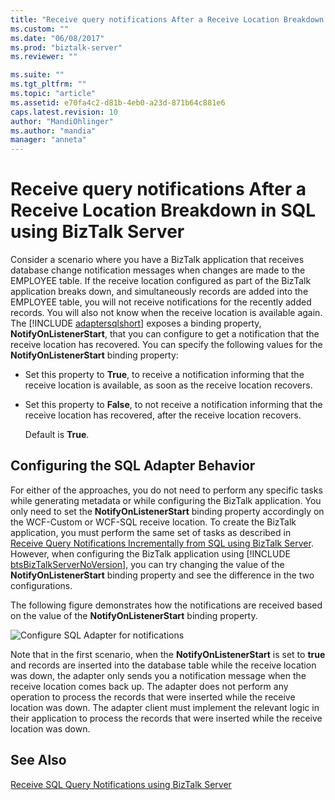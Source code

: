 ```yaml
---
title: "Receive query notifications After a Receive Location Breakdown in SQL using BizTalk Server | Microsoft Docs"
ms.custom: ""
ms.date: "06/08/2017"
ms.prod: "biztalk-server"
ms.reviewer: ""

ms.suite: ""
ms.tgt_pltfrm: ""
ms.topic: "article"
ms.assetid: e70fa4c2-d81b-4eb0-a23d-871b64c881e6
caps.latest.revision: 10
author: "MandiOhlinger"
ms.author: "mandia"
manager: "anneta"
---
```

# Receive query notifications After a Receive Location Breakdown in SQL using BizTalk Server
Consider a scenario where you have a BizTalk application that receives database change notification messages when changes are made to the EMPLOYEE table. If the receive location configured as part of the BizTalk application breaks down, and simultaneously records are added into the EMPLOYEE table, you will not receive notifications for the recently added records. You will also not know when the receive location is available again. The [!INCLUDE [adaptersqlshort](../../includes/adaptersqlshort-md.md)] exposes a binding property, <strong>NotifyOnListenerStart</strong>, that you can configure to get a notification that the receive location has recovered. You can specify the following values for the <strong>NotifyOnListenerStart</strong> binding property:  
  
- Set this property to **True**, to receive a notification informing that the receive location is available, as soon as the receive location recovers.  
  
- Set this property to **False**, to not receive a notification informing that the receive location has recovered, after the receive location recovers.  
  
  Default is **True**.  
  
## Configuring the SQL Adapter Behavior  
 For either of the approaches, you do not need to perform any specific tasks while generating metadata or while configuring the BizTalk application. You only need to set the <strong>NotifyOnListenerStart</strong> binding property accordingly on the WCF-Custom or WCF-SQL receive location. To create the BizTalk application, you must perform the same set of tasks as described in [Receive Query Notifications Incrementally from SQL using BizTalk Server](../../adapters-and-accelerators/adapter-sql/receive-query-notifications-incrementally-from-sql-using-biztalk-server.md). However, when configuring the BizTalk application using [!INCLUDE [btsBizTalkServerNoVersion](../../includes/btsbiztalkservernoversion-md.md)], you can try changing the value of the <strong>NotifyOnListenerStart</strong> binding property and see the difference in the two configurations.  
  
 The following figure demonstrates how the notifications are received based on the value of the **NotifyOnListenerStart** binding property.  
  
 ![Configure SQL Adapter for notifications](../../adapters-and-accelerators/adapter-oracle-database/media/4018300a-1a58-47da-ac9d-c77c13d7081d.gif "4018300a-1a58-47da-ac9d-c77c13d7081d")  
  
 Note that in the first scenario, when the **NotifyOnListenerStart** is set to **true** and records are inserted into the database table while the receive location was down, the adapter only sends you a notification message when the receive location comes back up. The adapter does not perform any operation to process the records that were inserted while the receive location was down. The adapter client must implement the relevant logic in their application to process the records that were inserted while the receive location was down.  
  
## See Also  
 [Receive SQL Query Notifications using BizTalk Server](../../adapters-and-accelerators/adapter-sql/receive-sql-query-notifications-using-biztalk-server.md)